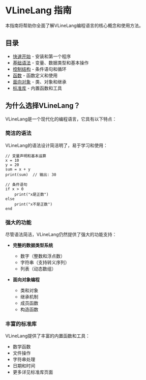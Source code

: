 # VLineLang 指南

本指南将帮助你全面了解VLineLang编程语言的核心概念和使用方法。

## 目录

- [快速开始](./getting-started.md) - 安装和第一个程序
- [基础语法](./basic-syntax.md) - 变量、数据类型和基本操作
- [控制结构](./control-flow.md) - 条件语句和循环
- [函数](./functions.md) - 函数定义和使用
- [面向对象](./oop.md) - 类、对象和继承
- [标准库](./stdlib.md) - 内置函数和工具

## 为什么选择VLineLang？

VLineLang是一个现代化的编程语言，它具有以下特点：

### 简洁的语法

VLineLang的语法设计简洁明了，易于学习和使用：

```vline
// 变量声明和基本运算
x = 10
y = 20
sum = x + y
print(sum)  // 输出: 30

// 条件语句
if x > 0
    print("x是正数")
else
    print("x不是正数")
end
```

### 强大的功能

尽管语法简洁，VLineLang仍然提供了强大的功能支持：

- **完整的数据类型系统**
  - 数字（整数和浮点数）
  - 字符串（支持转义序列）
  - 列表（动态数组）

- **面向对象编程**
  - 类和对象
  - 继承机制
  - 成员函数
  - 构造函数

### 丰富的标准库

VLineLang提供了丰富的内置函数和工具：

- 数学函数
- 文件操作
- 字符串处理
- 日期和时间
- 更多详见标准库页面
